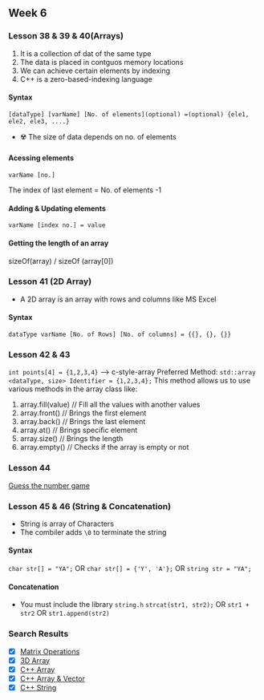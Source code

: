 ## Week 6

### Lesson 38 & 39 & 40(Arrays)

1. It is a collection of dat of the same type
2. The data is placed in contguos memory locations
3. We can achieve certain elements by indexing
4. C++ is a zero-based-indexing language

#### Syntax

`[dataType] [varName] [No. of elements](optional) =(optional) {ele1, ele2, ele3, ....}`

- :radioactive: The size of data depends on no. of elements

#### Acessing elements

`varName [no.]`

The index of last element = No. of elements -1

#### Adding & Updating elements

`varName [index no.] = value`

#### Getting the length of an array

sizeOf(array) / sizeOf (array[0])

### Lesson 41 (2D Array)

- A 2D array is an array with rows and columns like MS Excel

#### Syntax

`dataType varName [No. of Rows] [No. of columns] = {{}, {}, {}}`

### Lesson 42 & 43

`int points[4] = {1,2,3,4}` --> c-style-array
Preferred Method:
`std::array <dataType, size> Identifier = {1,2,3,4};`
This method allows us to use various methods in the array class like:

1. array.fill(value) // Fill all the values with another values
2. array.front() // Brings the first element
3. array.back() // Brings the last element
4. array.at() // Brings specific element
5. array.size() // Brings the length
6. array.empty() // Checks if the array is empty or not

### Lesson 44

[Guess the number game]()

### Lesson 45 & 46 (String & Concatenation)

- String is array of Characters
- The combiler adds `\0` to terminate the string

#### Syntax

`char str[] = "YA";`
OR
`char str[] = {'Y', 'A'};`
OR
`string str = "YA";`

#### Concatenation

- You must include the library `string.h`
  `strcat(str1, str2);`
  OR
  `str1 + str2`
  OR
  `str1.append(str2)`

### Search Results

- [x] [Matrix Operations](https://1drv.ms/b/s!Am6KY0K4fPPagX11MuX9OVue3ekH?e=beEq0V)
- [x] [3D Array](https://www.geeksforgeeks.org/multidimensional-arrays-in-c/)
- [x] [C++ Array](https://cplusplus.com/doc/tutorial/arrays/)
- [x] [C++ Array & Vector](https://cplusplus.com/reference/vector/vector/)
- [x] [C++ String](https://cplusplus.com/reference/string/string/)
